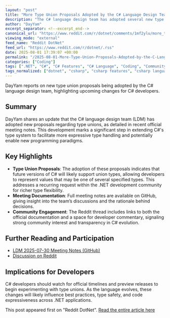 ```yaml
---
layout: "post"
title: "More Type Union Proposals Adopted by the C# Language Design Team"
description: "The C# language design team has adopted several new type union proposals, indicating a push towards enhanced type flexibility in future C# releases. Linked documentation and discussions provide further details about these language changes and the meeting where decisions were made."
author: "DayYam"
excerpt_separator: <!--excerpt_end-->
canonical_url: "https://www.reddit.com/r/dotnet/comments/1mf2ylu/more_type_union_proposals_adopted_by_the_c/"
viewing_mode: "external"
feed_name: "Reddit DotNet"
feed_url: "https://www.reddit.com/r/dotnet/.rss"
date: 2025-08-01 17:39:07 +00:00
permalink: "/2025-08-01-More-Type-Union-Proposals-Adopted-by-the-C-Language-Design-Team.html"
categories: ["Coding"]
tags: [".NET", "C#", "C# Features", "C# Language", "Coding", "Community", "Language Design", "Language Proposals", "LDM", "Type System", "Type Unions"]
tags_normalized: ["dotnet", "csharp", "csharp features", "csharp language", "coding", "community", "language design", "language proposals", "ldm", "type system", "type unions"]
---
```


DayYam reports on new type union proposals being adopted by the C# language design team, highlighting upcoming changes for C# developers.<!--excerpt_end-->

## Summary

DayYam shares an update that the C# language design team (LDM) has adopted new proposals regarding type unions, as detailed in recent official meeting notes. This development marks a significant step in extending C#'s type system to facilitate more expressive type handling and potentially enable new programming paradigms.

## Key Highlights

- **Type Union Proposals**: The adoption of these proposals indicates that future versions of C# will likely support union types, allowing developers to represent values that may be one of several specified types. This addresses a recurring request within the .NET development community for richer type flexibility.
- **Meeting Documentation**: Full meeting notes are available on GitHub, giving insight into the team’s discussions and the rationale behind decisions.
- **Community Engagement**: The Reddit thread includes links to both the official documentation and a space for developer commentary, signaling strong community interest and transparency in C# evolution.

## Further Reading and Participation

- [LDM 2025-07-30 Meeting Notes (GitHub)](https://github.com/dotnet/csharplang/blob/main/meetings%2F2025%2FLDM-2025-07-30.md)
- [Discussion on Reddit](https://www.reddit.com/r/dotnet/comments/1mf2ylu/more_type_union_proposals_adopted_by_the_c/)

## Implications for Developers

C# developers should watch for official timelines and preview releases to begin experimenting with type unions. As the language evolves, these changes will likely influence best practices, type safety, and code expressiveness across .NET applications.

This post appeared first on "Reddit DotNet". [Read the entire article here](https://www.reddit.com/r/dotnet/comments/1mf2ylu/more_type_union_proposals_adopted_by_the_c/)

